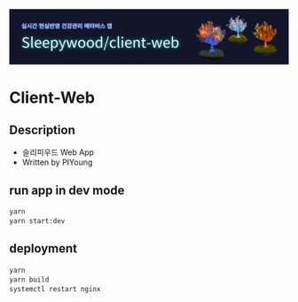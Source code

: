 <img src="https://github.com/sleepy-wood/client-web/blob/dev/client-web.png" alt="banner" />

# Client-Web

## Description

- 슬리피우드 Web App
- Written by PIYoung

## run app in dev mode

```bash
yarn
yarn start:dev
```

## deployment

```bash
yarn
yarn build
systemctl restart nginx
```
